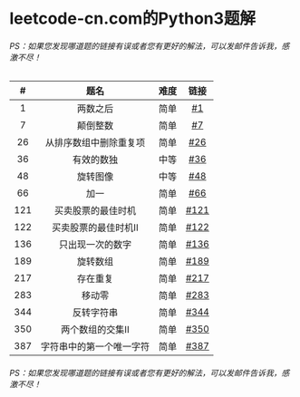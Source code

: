 # leetcode-cn.com的Python3题解

###### PS：如果您发现哪道题的链接有误或者您有更好的解法，可以发邮件告诉我，感激不尽！


| #    | 题名 | 难度 | 链接 |
| :----: | :----: | :----: | :----: |
| 1 | 两数之后 | 简单 | [#1](sources/1.py) |
| 7 | 颠倒整数 | 简单 | [#7](sources/7.py) |
| 26 | 从排序数组中删除重复项 | 简单 | [#26](sources/26.py) |
| 36 | 有效的数独 | 中等 | [#36](sources/36.py) |
| 48 | 旋转图像 | 中等 | [#48](sources/48.py) |
| 66 | 加一 | 简单 | [#66](sources/66.py) |
| 121 | 买卖股票的最佳时机 | 简单 | [#121](sources/121.py) |
| 122 | 买卖股票的最佳时机II | 简单 | [#122](sources/122.py) |
| 136 | 只出现一次的数字 | 简单 | [#136](sources/136.py) |
| 189 | 旋转数组 | 简单 | [#189](sources/189.py) |
| 217 | 存在重复 | 简单 | [#217](sources/217.py) |
| 283 | 移动零 | 简单 | [#283](sources/283.py) |
| 344 | 反转字符串 | 简单 | [#344](sources/344.py) |
| 350 | 两个数组的交集II | 简单 | [#350](sources/350.py) |
| 387 | 字符串中的第一个唯一字符 | 简单 | [#387](sources/387.py) |

###### PS：如果您发现哪道题的链接有误或者您有更好的解法，可以发邮件告诉我，感激不尽！